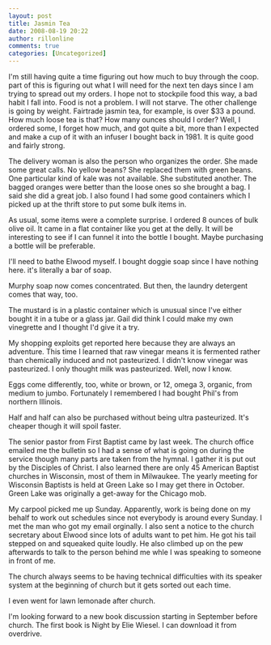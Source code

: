 ```yaml
---
layout: post
title: Jasmin Tea
date: 2008-08-19 20:22
author: rillonline
comments: true
categories: [Uncategorized]
---
```

I'm still having quite a time  figuring out how much to buy through the coop. part of this is figuring out what I will need for the next ten days since I am trying to spread out my orders. I hope not to stockpile food this way, a bad habit I fall into. Food is not a problem. I will not starve. The other challenge is going by weight. Fairtrade jasmin tea, for example, is over $33 a pound. How much loose tea is that? How many ounces should I order? Well, I ordered some, I forget how much, and got quite a bit, more than I expected and make a cup of it with an infuser I bought back in 1981. It is quite good and fairly strong.

The delivery woman is also the person who organizes the order. She made some great calls. No yellow beans? She replaced them with green beans. One particular kind of kale was not available. She substituted another. The bagged oranges were better than the loose ones so she brought a bag. I said she did a great job. I also found I had some good containers which I picked up at the thrift store to put some bulk items in. 

As usual, some items were a complete surprise. I ordered 8 ounces of bulk olive oil. It came in a flat container like you get at the delly. It will be interesting to see if I can funnel it into the bottle I bought. Maybe purchasing a bottle will be preferable. 

I'll need to bathe Elwood myself. I bought doggie soap since I have nothing here. it's literally a bar of soap. 

Murphy soap now comes concentrated. But then, the laundry detergent comes that way, too. 

The mustard is in a plastic container which is unusual since I've either bought it in a tube or a glass jar. Gail did think I could make my own vinegrette and I thought I'd give it a try. 

My shopping exploits get reported here because they are always an adventure. This time I learned that raw vinegar means it is fermented rather than chemically induced and not pasteurized. I didn't know vinegar was pasteurized. I only thought milk was pasteurized. Well, now I know.

Eggs come differently, too, white or brown,  or 12, omega 3, organic, from medium to jumbo. Fortunately I remembered I had bought Phil's from northern Illinois. 

Half and half can also be purchased without being ultra pasteurized. It's cheaper though it will spoil faster.

The senior pastor from First Baptist came by last week. The church office emailed me the bulletin so I had a sense of what is going on during the service though many parts are taken from the hymnal. I gather it is put out by the Disciples of Christ. I also learned there are only 45 American Baptist churches in Wisconsin, most of them in Milwaukee. The yearly meeting for Wisconsin Baptists is held at Green Lake so I may get there in October. Green Lake was originally a get-away for the Chicago mob. 

My carpool picked me up Sunday. Apparently, work is being done on my behalf to work out schedules since not everybody is around every Sunday. I met the man who got my email orginally. I also sent a notice to the church secretary about Elwood since lots of adults want to pet him. He got his tail stepped on and squeaked quite loudly. He also climbed up on the pew afterwards to talk to the person behind me whle I was speaking to someone in front of me. 

The church always seems to be having technical difficulties with its speaker system at the beginning of church but it gets sorted out each time.

I even went for lawn lemonade after church.

I'm looking forward to a new book discussion starting in September before church. The first book is Night by Elie Wiesel. I can download it from overdrive.
